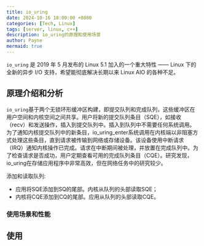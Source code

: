 ```yaml
---
title: io_uring
date: 2024-10-16 18:00:00 +0800
categories: [Tech, Linux]
tags: [server, linux, c++]
description: io_uring的原理和使用场景
author: Payne
mermaid: true
---
```


`io_uring` 是 2019 年 5 月发布的 Linux 5.1 加入的一个重大特性 —— Linux 下的全新的异步 I/O 支持，希望能彻底解决长期以来 Linux AIO 的各种不足。

## 原理介绍和分析

`io_uring`基于两个无锁环形缓冲区构建，即提交队列和完成队列，这些缓冲区在用户空间和内核空间之间共享。用户将新的提交队列条目（SQE），如接收（recv）和发送操作，插入到提交队列中。插入到队列中不需要任何系统调用。为了通知内核提交队列中的新条目，io_uring_enter系统调用在内核端以非阻塞方式处理这些条目，直到请求被传输到网络或存储设备。该设备使用中断请求（IRQ）通知内核操作已完成。请求在中断期间被处理，并放置在完成队列中。为了检查请求是否成功，用户定期查看可用的完成队列条目（CQE）。研究发现，io_uring在存储应用程序中非常高效，但在网络任务中的研究较少。

添加和读取队列:
- 应用将SQE添加到SQ的尾部。内核从队列的头部读取SQE；
- 内核将CQE添加到CQ的尾部。应用从队列的头部读取CQE。

### 使用场景和性能

## 使用

